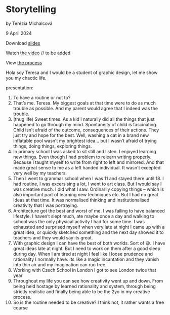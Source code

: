 # Storytelling

by Terézia Michalcová

9 April 2024

Download [slides](storytelling_presentation.pdf)

Watch [the video]() // to be added

View [the process](process.md)

Hola soy Teresa and I would be a student of graphic design, let me show you my chaotic life. 

presentation:

1. To have a routine or not to?
2. That’s me. Teresa. My biggest goals at that time were to do as much trouble as possible. And my parent would agree that I indeed was the trouble. 
3. (thug life) Sweet times. As a kid I naturally did all the things that just happened to go through my mind. Spontaneity of child is fascinating. Child isn’t afraid of the outcome, consequences of their actions. They just try and hope for the best. Well, washing a cat in a brand new inflatable pool wasn’t my brightest idea…  but I wasn’t afraid of trying things, doing things, exploring things. 
4. In primary school I was asked to sit still and listen. I enjoyed learning new things. Even though I had problem to relearn writing properly. Because I taught myself to write from right to left and mirrored. And that made great sense to me as a left handed individual. It wasn't excepted very well by my teachers.
5. Then I went to grammar school when I was 11 and stayed there until 18. I had routine, I was excersising a lot, I went to art class. But I would say I was creative much. I did what I saw. Ordinarily copying things – which is also important part of learning new techniques etc. But I had no great ideas at that time. It was normalised thinking and institutionalised creativity that I was portraying.
6. Architecture got the best and worst of me. I was failing to have balanced lifestyle. I haven’t slept much, ate maybe once a day and walking to school was the only physical activity I had for some time. I was exhausted and surprised myself when very late at night I came up with a great idea, or quickly sketched something and the next day showed it to teachers and they would say its great.
7. With graphic design I can have the best of both worlds. Sort of 😃. I have great ideas late at night. But I need to work on them after a good sleep during day. When I am tired at night I feel like I loose prudence and rationality I normally have. Its like a magic incantation and they vanish into thin air and my imagination can run free.
8. Working with Czech School in London I got to see London twice that year 
9. Throughout my life you can see how creativity went up and down. From being held hostage by learned rationality and system, through being strictly realistic and finally being able to be the 2yo in my creative process.
10. So is the routine needed to be creative? I think not, it rather wants a free course 
